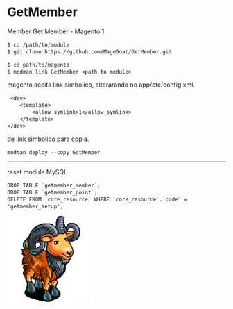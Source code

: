 # GetMember
Member Get Member - Magento 1


```
$ cd /path/to/module
$ git clone https://github.com/MageGoat/GetMember.git
```


```
$ cd path/to/magento
$ modman link GetMember <path to module>
```


magento aceita link simbolico, alterarando no app/etc/config.xml.
```
 <dev>
    <template>
        <allow_symlink>1</allow_symlink>
    </template>
</dev>
```


de link simbolico para copia.
```
modman deploy --copy GetMember
```

-------------------
reset module  MySQL
```
DROP TABLE `getmember_member`;
DROP TABLE `getmember_point`;
DELETE FROM `core_resource` WHERE `core_resource`.`code` = 'getmember_setup';
```

![Mage Goat](https://github.com/MageGoat/GetMember/blob/master/goat.gif)